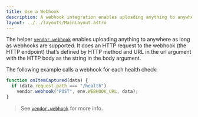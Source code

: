 ```yaml
---
title: Use a Webhook
description: A webhook integration enables uploading anything to anywhere as long as webhooks are supported.
layout: ../../layouts/MainLayout.astro
---
```


The helper [`vendor.webhook`](/en/automation_helpers#vendorwebhookmethod-string-url-string-body-string) enables uploading anything to anywhere as long as webhooks are supported. It does an HTTP request to the webhook (the HTTP endpoint) that’s defined by HTTP method and URL in the url argument with the HTTP body as the string in the body argument.

The following example calls a webhook for each health check:

```js
function onItemCaptured(data) {
  if (data.request.path === "/health")
    vendor.webhook("POST", env.WEBHOOK_URL, data);
}
```

> See [`vendor.webhook`](/en/automation_helpers#vendorwebhookmethod-string-url-string-body-string) for more info.
